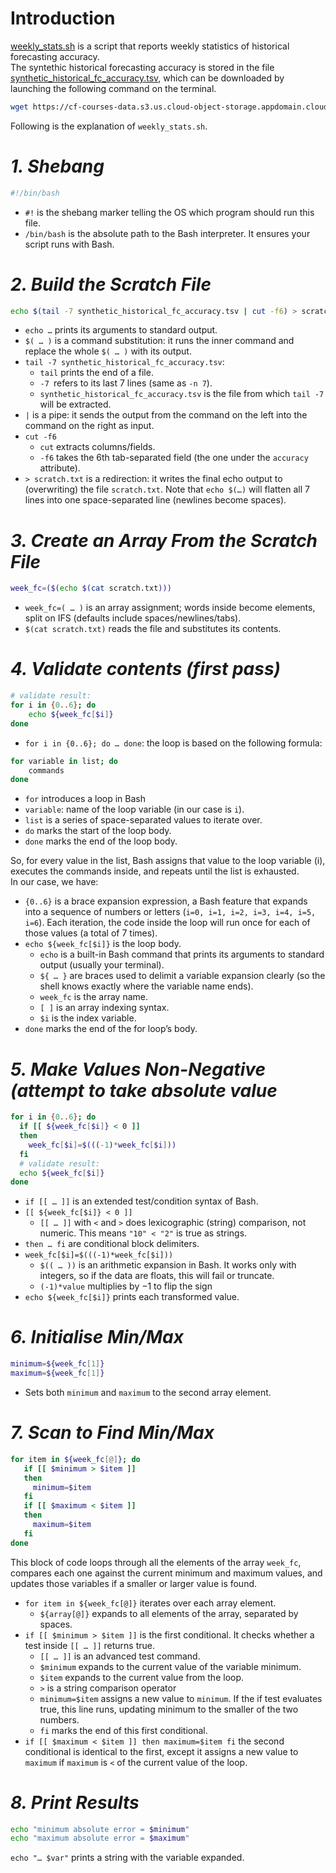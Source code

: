 # Introduction

[weekly_stats.sh](https://github.com/MatteoMel1985/Hands-on-Introduction-to-Linux-Commands-and-Shell-Scripting_IBM-Data-Engineering/blob/main/ETL%20Daily%20Weather%20Forecast/weekly_stats.sh) is a script that reports weekly statistics of historical forecasting accuracy.  
The syntethic historical forecasting accuracy is stored in the file [synthetic_historical_fc_accuracy.tsv](https://github.com/MatteoMel1985/Hands-on-Introduction-to-Linux-Commands-and-Shell-Scripting_IBM-Data-Engineering/blob/main/ETL%20Daily%20Weather%20Forecast/synthetic_historical_fc_accuracy.tsv), which can be downloaded by launching the following command on the terminal.  

```bash
wget https://cf-courses-data.s3.us.cloud-object-storage.appdomain.cloud/IBMSkillsNetwork-LX0117EN-Coursera/labs/synthetic_historical_fc_accuracy.tsv
```

Following is the explanation of `weekly_stats.sh`.  

# ***1. Shebang***  

```bash
#!/bin/bash
```  

* `#!` is the shebang marker telling the OS which program should run this file.
* `/bin/bash` is the absolute path to the Bash interpreter. It ensures your script runs with Bash.

# ***2. Build the Scratch File***  

```bash
echo $(tail -7 synthetic_historical_fc_accuracy.tsv | cut -f6) > scratch.txt
```

* `echo …` prints its arguments to standard output.
* `$( … )` is a command substitution: it runs the inner command and replace the whole `$( … )` with its output.
* `tail -7 synthetic_historical_fc_accuracy.tsv`:
    * `tail` prints the end of a file.
    * `-7 `refers to its last 7 lines (same as `-n 7`).
    * `synthetic_historical_fc_accuracy.tsv` is the file from which `tail -7` will be extracted.
* `|` is a pipe: it sends the output from the command on the left into the command on the right as input.
* `cut -f6`
    * `cut` extracts columns/fields.
    * `-f6` takes the 6th tab-separated field (the one under the `accuracy` attribute).
* `> scratch.txt` is a redirection: it writes the final echo output to (overwriting) the file `scratch.txt`. Note that `echo $(…)` will flatten all 7 lines into one space-separated line (newlines become spaces).

# ***3. Create an Array From the Scratch File***  

```bash
week_fc=($(echo $(cat scratch.txt)))
```

* `week_fc=( … )` is an array assignment; words inside become elements, split on IFS (defaults include spaces/newlines/tabs).
* `$(cat scratch.txt)` reads the file and substitutes its contents.


# ***4. Validate contents (first pass)***  

```bash
# validate result:
for i in {0..6}; do
    echo ${week_fc[$i]}
done
```

* `for i in {0..6}; do … done`: the loop is based on the following formula:

```bash
for variable in list; do
    commands
done
```

* `for` introduces a loop in Bash
* `variable`: name of the loop variable (in our case is `i`).
* `list` is a series of space-separated values to iterate over.
* `do` marks the start of the loop body.
* `done` marks the end of the loop body.

So, for every value in the list, Bash assigns that value to the loop variable (i), executes the commands inside, and repeats until the list is exhausted.  
In our case, we have:  

* `{0..6}` is a brace expansion expression, a Bash feature that expands into a sequence of numbers or letters (`i=0, i=1, i=2, i=3, i=4, i=5, i=6`). Each iteration, the code inside the loop will run once for each of those values (a total of 7 times).
* `echo ${week_fc[$i]}` is the loop body.
    * `echo` is a built-in Bash command that prints its arguments to standard output (usually your terminal).
    * `${ … }` are braces used to delimit a variable expansion clearly (so the shell knows exactly where the variable name ends).
    * `week_fc` is the array name.
    * `[ ]` is an array indexing syntax.
    * `$i` is the index variable.
* `done` marks the end of the for loop’s body.

# ***5. Make Values Non-Negative (attempt to take absolute value***  

```bash
for i in {0..6}; do
  if [[ ${week_fc[$i]} < 0 ]]
  then
    week_fc[$i]=$(((-1)*week_fc[$i]))
  fi
  # validate result:
  echo ${week_fc[$i]}
done
```

* `if [[ … ]]` is an extended test/condition syntax of Bash.
* `[[ ${week_fc[$i]} < 0 ]]`
    * `[[ … ]]` with `<` and `>` does lexicographic (string) comparison, not numeric. This means `"10" < "2"` is true as strings.
* `then … fi` are conditional block delimiters.
* `week_fc[$i]=$(((-1)*week_fc[$i]))`
    * `$(( … ))` is an arithmetic expansion in Bash. It works only with integers, so if the data are floats, this will fail or truncate.
    * `(-1)*value` multiplies by −1 to flip the sign
* `echo ${week_fc[$i]}` prints each transformed value.

# ***6. Initialise Min/Max***  

```bash
minimum=${week_fc[1]}
maximum=${week_fc[1]}
```

* Sets both `minimum` and `maximum` to the second array element.

# ***7. Scan to Find Min/Max***  

```bash
for item in ${week_fc[@]}; do
   if [[ $minimum > $item ]]
   then
     minimum=$item
   fi
   if [[ $maximum < $item ]]
   then
     maximum=$item
   fi
done
```
This block of code loops through all the elements of the array `week_fc`, compares each one against the current minimum and maximum values, and updates those variables if a smaller or larger value is found.

* `for item in ${week_fc[@]}` iterates over each array element.
    * `${array[@]}` expands to all elements of the array, separated by spaces.
* `if [[ $minimum > $item ]]` is the first conditional. It checks whether a test inside `[[ … ]]` returns true.
    * `[[ … ]]` is an advanced test command.
    * `$minimum` expands to the current value of the variable minimum.
    * `$item` expands to the current value from the loop.
    * `>` is a string comparison operator
    * `minimum=$item` assigns a new value to `minimum`. If the if test evaluates true, this line runs, updating minimum to the smaller of the two numbers.
    * `fi` marks the end of this first conditional.
* `if [[ $maximum < $item ]]
   then
     maximum=$item
   fi` the second conditional is identical to the first, except it assigns a new value to `maximum` if `maximum` is `<` of the current value of the loop.

# ***8. Print Results***  

```bash
echo "minimum absolute error = $minimum"
echo "maximum absolute error = $maximum"
```

`echo "… $var"` prints a string with the variable expanded.
